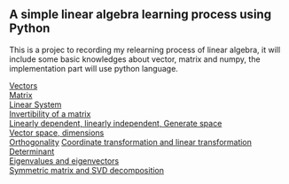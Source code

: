 ## A simple linear algebra learning process using Python

This is a projec to recording my relearning process of linear algebra, it will include some basic knowledges about vector, matrix and numpy,
the implementation part will use python language. 

[Vectors]()  
[Matrix]()  
[Linear System]()  
[Invertibility of a matrix]()  
[Linearly dependent, linearly independent, Generate space]()  
[Vector space, dimensions]()  
[Orthogonality]()
[Coordinate transformation and linear transformation]()  
[Determinant]()  
[Eigenvalues and eigenvectors]()  
[Symmetric matrix and SVD decomposition]()  

